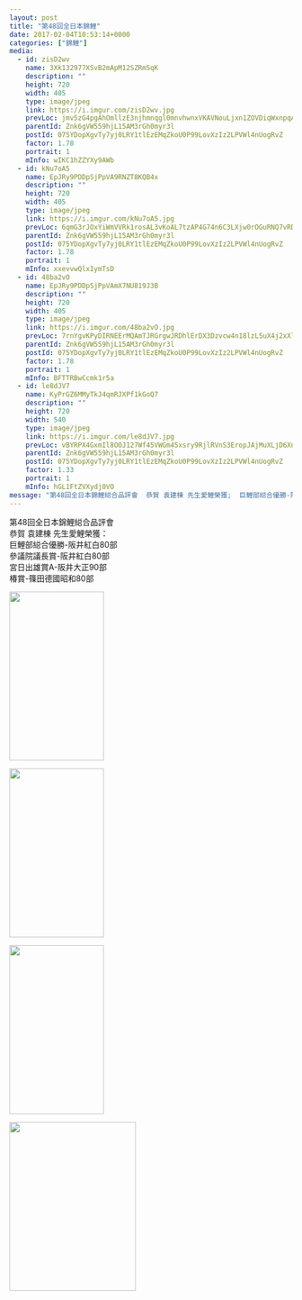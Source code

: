 ```yaml
---
layout: post
title: "第48回全日本錦鯉" 
date: 2017-02-04T10:53:14+0000 
categories: ["錦鯉"] 
media:
  - id: zisD2wv
    name: 3Xk132977XSvB2mApM12SZRm5qK
    description: ""   
    height: 720
    width: 405
    type: image/jpeg
    link: https://i.imgur.com/zisD2wv.jpg
    prevLoc: jmv5zG4pgAhOmllzE3njhmnqgl0mnvhwnxVKAVNouLjxn1ZOVDiqWxnpqAqkuLPNWVxYy5I9A6zJvWrQtWNQj2zMkBs18RpMMp7riQkQJ3pQ9DfMzXqLWX48c9rDA49jnYI95EVnO3WAFwkAGr0J9XsqzgnmD0vwsOBy8OrDjPIQPPR149pLS0oPD55ZkkF02MABDG59uVv7m1glGoCOLj1O1MLRS71lW8zoKoTQ3664yr3KSExjPG8OxBhqyQzRRLvwFPn
    parentId: Znk6gVW559hjL15AM3rGh0myr3l
    postId: 075YDopXgvTy7yj0LRY1tlEzEMqZkoU0P99LovXzIz2LPVWl4nUogRvZ
    factor: 1.78
    portrait: 1
    mInfo: wIKC1hZZYXy9AWb
  - id: kNu7oA5
    name: EpJRy9PDDpSjPpVA9RNZT8KQB4x
    description: ""   
    height: 720
    width: 405
    type: image/jpeg
    link: https://i.imgur.com/kNu7oA5.jpg
    prevLoc: 6qmG3rJOxYiWmVVRk1rosAL3vKoAL7tzAP4G74n6C3LXjw0rOGuRNQ7vRDR4tOx89RWorNhqAGMPVR6ES8NYzgvAkQuPQqL0EYwmuv8vzEBv32SmOMVPNXxXIv1WoRVRwPCQ8yJKNpV3cD6yzOzGAYTPQlLPJ7JmHy35RyzxW9C5QQJE2DXrSV10MLL23oFWv0ypr5J0FjV8Eqw8J5I17V2521AoiXQrwrMOOLcOPp4O5p0Et7qkk7ogw6t9NrEElqRohmv
    parentId: Znk6gVW559hjL15AM3rGh0myr3l
    postId: 075YDopXgvTy7yj0LRY1tlEzEMqZkoU0P99LovXzIz2LPVWl4nUogRvZ
    factor: 1.78
    portrait: 1
    mInfo: xxevvwQlxIymTsD
  - id: 48ba2vO
    name: EpJRy9PDDpSjPpVAmX7NU819J3B
    description: ""   
    height: 720
    width: 405
    type: image/jpeg
    link: https://i.imgur.com/48ba2vO.jpg
    prevLoc: 7rnYgvKPyDIRNEErMQAmTJRGrgwJRDhlErDX3Dzvcw4n18lzL5uX4j2xXlXnIREAGqyY1VuZO4KXAvJph4lZ1p8Bo3urw4ryPyVLfBQB17PB9vSgWP6G0Px0SljVBZzmPgiAj3qVYQonhvWkOVKzynCX8z7lKEz9SLKmyL65QosVQQqwj7mzURlZQPP4wvsw9V8J38rPUPVp1QDWLRtg2xR83x4PCA0AwVzXZLHpRlpY9qXBu1BwypgOGQhjZkXnQX7Gcpr
    parentId: Znk6gVW559hjL15AM3rGh0myr3l
    postId: 075YDopXgvTy7yj0LRY1tlEzEMqZkoU0P99LovXzIz2LPVWl4nUogRvZ
    factor: 1.78
    portrait: 1
    mInfo: BFTTRBwCcmk1r5a
  - id: le8dJV7
    name: KyPrGZ6MMyTkJ4qmRJXPf1kGoQ7
    description: ""   
    height: 720
    width: 540
    type: image/jpeg
    link: https://i.imgur.com/le8dJV7.jpg
    prevLoc: vBYRPX4GxmIl8OOJ127Wf45VWGm45xsry9RjlRVnS3EropJAjMuXLjD6XnXvIzB4WXRMj1FXkDLYQ9Gqf7Qxo20yyLhXP59W20LRCQGQ1Y8Qg2fq8knJj9x9h0pyNJppBpULl6G6RX5jU5ogw0pD80F4NM2VnDRxhzvV8zqw9YT0VVWEM4xpuAL2NDD7JyHnXOV6x76Rc96xl8K4n5SB6XnprAJGfjyE1wqvk8T0AwPpWyNgsKEoLR8E02S8V3mq7O2XImN
    parentId: Znk6gVW559hjL15AM3rGh0myr3l
    postId: 075YDopXgvTy7yj0LRY1tlEzEMqZkoU0P99LovXzIz2LPVWl4nUogRvZ
    factor: 1.33
    portrait: 1
    mInfo: hGL1FtZVXydj0VO
message: "第48回全日本錦鯉縂合品評會  恭賀 袁建棟 先生愛鯉榮獲;  巨鯉部縂合優勝-阪井紅白80部  參議院議長賞-阪井紅白80部  宮日出雄賞A-阪井大正90部  椿賞-篠田德國昭和80部"
---
```


第48回全日本錦鯉縂合品評會  
恭賀 袁建棟 先生愛鯉榮獲：  
巨鯉部縂合優勝-阪井紅白80部  
參議院議長賞-阪井紅白80部  
宮日出雄賞A-阪井大正90部  
椿賞-篠田德國昭和80部


[//]: #media:  
<a href="https://i.imgur.com/zisD2wv.jpg"><img src="https://i.imgur.com/zisD2wv.jpg" height="300" width="168" /></a> 
  

<a href="https://i.imgur.com/kNu7oA5.jpg"><img src="https://i.imgur.com/kNu7oA5.jpg" height="300" width="168" /></a> 
  

<a href="https://i.imgur.com/48ba2vO.jpg"><img src="https://i.imgur.com/48ba2vO.jpg" height="300" width="168" /></a> 
  

<a href="https://i.imgur.com/le8dJV7.jpg"><img src="https://i.imgur.com/le8dJV7.jpg" height="300" width="225" /></a> 
 
